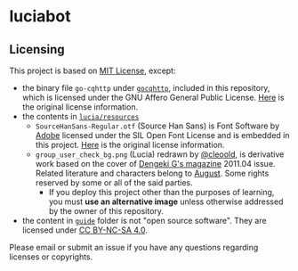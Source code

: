# luciabot

## Licensing
This project is based on [MIT License](./LICENSE), except:
*  the binary file `go-cqhttp` under [`gocqhttp`](./gocqhttp), included in this repository, which is licensed under the GNU Affero General Public License. [Here](https://github.com/Mrs4s/go-cqhttp/blob/master/LICENSE) is the original license information.
*  the contents in [`lucia/resources`](./lucia/resources)
   *  `SourceHanSans-Regular.otf` (Source Han Sans) is Font Software by [Adobe](http://www.adobe.com/) licensed under the SIL Open Font License and is embedded in this project. [Here](https://github.com/adobe-fonts/source-han-sans/blob/master/LICENSE.txt) is the original license information.
   *  `group_user_check_bg.png` (Lucia) redrawn by [@cleoold](https://twitter.com/cleoold), is derivative work based on the cover of [Dengeki G's magazine](http://gs.dengeki.com/) 2011.04 issue. Related literature and characters belong to [August](https://august-soft.com/). Some rights reserved by some or all of the said parties.
      *  If you deploy this project other than the purposes of learning, you must __use an alternative image__ unless otherwise addressed by the owner of this repository.
*  the content in [`guide`](./guide) folder is not "open source software". They are licensed under [CC BY-NC-SA 4.0](https://creativecommons.org/licenses/by-nc-sa/4.0/).

Please email or submit an issue if you have any questions regarding licenses or copyrights.
